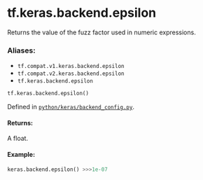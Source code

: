 <div itemscope itemtype="http://developers.google.com/ReferenceObject">
<meta itemprop="name" content="tf.keras.backend.epsilon" />
<meta itemprop="path" content="Stable" />
</div>

# tf.keras.backend.epsilon

Returns the value of the fuzz factor used in numeric expressions.

### Aliases:

* `tf.compat.v1.keras.backend.epsilon`
* `tf.compat.v2.keras.backend.epsilon`
* `tf.keras.backend.epsilon`

``` python
tf.keras.backend.epsilon()
```



Defined in [`python/keras/backend_config.py`](/code/stable/tensorflow/python/keras/backend_config.py).

<!-- Placeholder for "Used in" -->


#### Returns:

A float.



#### Example:


```python
keras.backend.epsilon() >>>1e-07
```